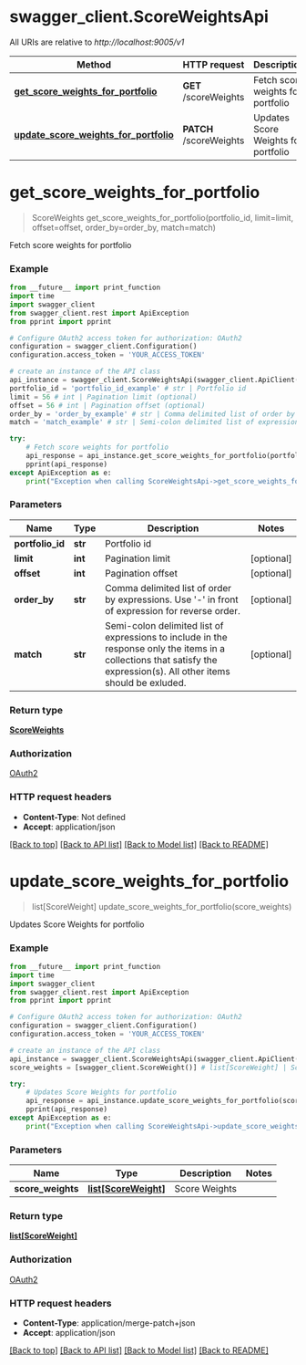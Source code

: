 # swagger_client.ScoreWeightsApi

All URIs are relative to *http://localhost:9005/v1*

Method | HTTP request | Description
------------- | ------------- | -------------
[**get_score_weights_for_portfolio**](ScoreWeightsApi.md#get_score_weights_for_portfolio) | **GET** /scoreWeights | Fetch score weights for portfolio
[**update_score_weights_for_portfolio**](ScoreWeightsApi.md#update_score_weights_for_portfolio) | **PATCH** /scoreWeights | Updates Score Weights for portfolio


# **get_score_weights_for_portfolio**
> ScoreWeights get_score_weights_for_portfolio(portfolio_id, limit=limit, offset=offset, order_by=order_by, match=match)

Fetch score weights for portfolio

### Example
```python
from __future__ import print_function
import time
import swagger_client
from swagger_client.rest import ApiException
from pprint import pprint

# Configure OAuth2 access token for authorization: OAuth2
configuration = swagger_client.Configuration()
configuration.access_token = 'YOUR_ACCESS_TOKEN'

# create an instance of the API class
api_instance = swagger_client.ScoreWeightsApi(swagger_client.ApiClient(configuration))
portfolio_id = 'portfolio_id_example' # str | Portfolio id
limit = 56 # int | Pagination limit (optional)
offset = 56 # int | Pagination offset (optional)
order_by = 'order_by_example' # str | Comma delimited list of order by expressions. Use '-' in front of expression for reverse order. (optional)
match = 'match_example' # str | Semi-colon delimited list of expressions to include in the response only the items in a collections that satisfy the expression(s). All other items should be exluded. (optional)

try:
    # Fetch score weights for portfolio
    api_response = api_instance.get_score_weights_for_portfolio(portfolio_id, limit=limit, offset=offset, order_by=order_by, match=match)
    pprint(api_response)
except ApiException as e:
    print("Exception when calling ScoreWeightsApi->get_score_weights_for_portfolio: %s\n" % e)
```

### Parameters

Name | Type | Description  | Notes
------------- | ------------- | ------------- | -------------
 **portfolio_id** | **str**| Portfolio id | 
 **limit** | **int**| Pagination limit | [optional] 
 **offset** | **int**| Pagination offset | [optional] 
 **order_by** | **str**| Comma delimited list of order by expressions. Use &#39;-&#39; in front of expression for reverse order. | [optional] 
 **match** | **str**| Semi-colon delimited list of expressions to include in the response only the items in a collections that satisfy the expression(s). All other items should be exluded. | [optional] 

### Return type

[**ScoreWeights**](ScoreWeights.md)

### Authorization

[OAuth2](../README.md#OAuth2)

### HTTP request headers

 - **Content-Type**: Not defined
 - **Accept**: application/json

[[Back to top]](#) [[Back to API list]](../README.md#documentation-for-api-endpoints) [[Back to Model list]](../README.md#documentation-for-models) [[Back to README]](../README.md)

# **update_score_weights_for_portfolio**
> list[ScoreWeight] update_score_weights_for_portfolio(score_weights)

Updates Score Weights for portfolio

### Example
```python
from __future__ import print_function
import time
import swagger_client
from swagger_client.rest import ApiException
from pprint import pprint

# Configure OAuth2 access token for authorization: OAuth2
configuration = swagger_client.Configuration()
configuration.access_token = 'YOUR_ACCESS_TOKEN'

# create an instance of the API class
api_instance = swagger_client.ScoreWeightsApi(swagger_client.ApiClient(configuration))
score_weights = [swagger_client.ScoreWeight()] # list[ScoreWeight] | Score Weights

try:
    # Updates Score Weights for portfolio
    api_response = api_instance.update_score_weights_for_portfolio(score_weights)
    pprint(api_response)
except ApiException as e:
    print("Exception when calling ScoreWeightsApi->update_score_weights_for_portfolio: %s\n" % e)
```

### Parameters

Name | Type | Description  | Notes
------------- | ------------- | ------------- | -------------
 **score_weights** | [**list[ScoreWeight]**](ScoreWeight.md)| Score Weights | 

### Return type

[**list[ScoreWeight]**](ScoreWeight.md)

### Authorization

[OAuth2](../README.md#OAuth2)

### HTTP request headers

 - **Content-Type**: application/merge-patch+json
 - **Accept**: application/json

[[Back to top]](#) [[Back to API list]](../README.md#documentation-for-api-endpoints) [[Back to Model list]](../README.md#documentation-for-models) [[Back to README]](../README.md)

